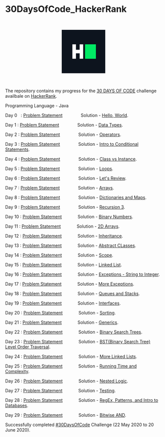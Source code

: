 # 30DaysOfCode_HackerRank

<p>&nbsp;</p>

<div align = "center">
<img src="hackerRankLogo.png" width="140" />
</div>

<p>&nbsp;</p>

The repository contains my progress for the [30 DAYS OF CODE](https://www.hackerrank.com/domains/tutorials/30-days-of-code) challenge availbale on [HackerRank](https://www.hackerrank.com/).

Programming Language - Java

Day 0 &nbsp; : [Problem Statement](https://www.hackerrank.com/challenges/30-hello-world/problem) &nbsp; &nbsp; &nbsp; &nbsp; &nbsp; &nbsp; &nbsp; Solution - [Hello, World](dayZero/Day0.java).

Day 1 : [Problem Statement](https://www.hackerrank.com/challenges/30-data-types/problem) &nbsp; &nbsp; &nbsp; &nbsp; &nbsp; &nbsp; &nbsp; Solution - [Data Types](dayOne/Day1.java).

Day 2 : [Problem Statement](https://www.hackerrank.com/challenges/30-operators/problem) &nbsp; &nbsp; &nbsp; &nbsp; &nbsp; &nbsp; &nbsp; Solution - [Operators](dayTwo/Day2.java).

Day 3 : [Problem Statement](https://www.hackerrank.com/challenges/30-conditional-statements/problem) &nbsp; &nbsp; &nbsp; &nbsp; &nbsp; &nbsp; &nbsp; Solution - [Intro to Conditional Statements](dayThree/Day3.java).

Day 4 : [Problem Statement](https://www.hackerrank.com/challenges/30-class-vs-instance/problem) &nbsp; &nbsp; &nbsp; &nbsp; &nbsp; &nbsp; &nbsp; Solution - [Class vs Instance](dayFour/Day4.java).

Day 5 : [Problem Statement](https://www.hackerrank.com/challenges/30-loops/problem) &nbsp; &nbsp; &nbsp; &nbsp; &nbsp; &nbsp; &nbsp; Solution - [Loops](dayFive/Day5.java).

Day 6 : [Problem Statement](https://www.hackerrank.com/challenges/30-review-loop/problem) &nbsp; &nbsp; &nbsp; &nbsp; &nbsp; &nbsp; &nbsp; Solution - [Let's Review](daySix/Day6.java).

Day 7 : [Problem Statement](https://www.hackerrank.com/challenges/30-arrays/problem) &nbsp; &nbsp; &nbsp; &nbsp; &nbsp; &nbsp; &nbsp; Solution - [Arrays](daySeven/Day7.java).

Day 8 : [Problem Statement](https://www.hackerrank.com/challenges/30-dictionaries-and-maps/problem) &nbsp; &nbsp; &nbsp; &nbsp; &nbsp; &nbsp; &nbsp; Solution - [Dictionaries and Maps](dayEight/Day8.java).

Day 9 : [Problem Statement](https://www.hackerrank.com/challenges/30-recursion/problem) &nbsp; &nbsp; &nbsp; &nbsp; &nbsp; &nbsp; &nbsp; Solution - [Recursion 3](dayNine/Day9.java).

Day 10 : [Problem Statement](https://www.hackerrank.com/challenges/30-binary-numbers/problem) &nbsp; &nbsp; &nbsp; &nbsp; &nbsp; &nbsp; Solution - [Binary Numbers](dayTen/Day10.java).

Day 11 : [Problem Statement](https://www.hackerrank.com/challenges/30-2d-arrays/problem) &nbsp; &nbsp; &nbsp; &nbsp; &nbsp; &nbsp; Solution - [2D Arrays](dayEleven/Day11.java).

Day 12 : [Problem Statement](https://www.hackerrank.com/challenges/30-inheritance/problem) &nbsp; &nbsp; &nbsp; &nbsp; &nbsp; &nbsp; Solution - [Inheritance](dayTwelve/Day12.java).

Day 13 : [Problem Statement](https://www.hackerrank.com/challenges/30-abstract-classes/problem) &nbsp; &nbsp; &nbsp; &nbsp; &nbsp; &nbsp; Solution - [Abstract CLasses](dayThirteen/Day13.java).

Day 14 : [Problem Statement](https://www.hackerrank.com/challenges/30-scope/problem) &nbsp; &nbsp; &nbsp; &nbsp; &nbsp; &nbsp; Solution - [Scope](dayFourteen/Day14.java).

Day 15 : [Problem Statement](https://www.hackerrank.com/challenges/30-linked-list/problem) &nbsp; &nbsp; &nbsp; &nbsp; &nbsp; &nbsp; Solution - [Linked List](dayFifteen/Day15.java).

Day 16 : [Problem Statement](https://www.hackerrank.com/challenges/30-exceptions-string-to-integer/problem) &nbsp; &nbsp; &nbsp; &nbsp; &nbsp; &nbsp; Solution - [Exceptions - String to Integer](daySixteen/Day16.java).

Day 17 : [Problem Statement](https://www.hackerrank.com/challenges/30-more-exceptions/problem) &nbsp; &nbsp; &nbsp; &nbsp; &nbsp; &nbsp; Solution - [More Exceptions](daySeventeen/Day17.java).

Day 18 : [Problem Statement](https://www.hackerrank.com/challenges/30-queues-stacks/problem) &nbsp; &nbsp; &nbsp; &nbsp; &nbsp; &nbsp; Solution - [Queues and Stacks](dayEighteen/Day18.java).

Day 19 : [Problem Statement](https://www.hackerrank.com/challenges/30-interfaces/problem) &nbsp; &nbsp; &nbsp; &nbsp; &nbsp; &nbsp; Solution - [Interfaces](dayNineteen/Day19.java).

Day 20 : [Problem Statement](https://www.hackerrank.com/challenges/30-sorting/problem) &nbsp; &nbsp; &nbsp; &nbsp; &nbsp; &nbsp; Solution - [Sorting](dayTwenty/Day20.java).

Day 21 : [Problem Statement](https://www.hackerrank.com/challenges/30-generics/problem) &nbsp; &nbsp; &nbsp; &nbsp; &nbsp; &nbsp; Solution - [Generics](dayTwentyOne/Day21.java).

Day 22 : [Problem Statement](https://www.hackerrank.com/challenges/30-binary-search-trees/problem) &nbsp; &nbsp; &nbsp; &nbsp; &nbsp; &nbsp; Solution - [Binary Search Trees](dayTwentyTwo/Day22.java).

Day 23 : [Problem Statement](https://www.hackerrank.com/challenges/30-binary-trees/problem) &nbsp; &nbsp; &nbsp; &nbsp; &nbsp; &nbsp; Solution - [BST(Binary Search Tree) Level Order Traversal](dayTwentyThree/Day23.java).

Day 24 : [Problem Statement](https://www.hackerrank.com/challenges/30-linked-list-deletion/problem) &nbsp; &nbsp; &nbsp; &nbsp; &nbsp; &nbsp; Solution - [More Linked Lists](dayTwentyFour/Day24.java).

Day 25 : [Problem Statement](https://www.hackerrank.com/challenges/30-running-time-and-complexity/problem) &nbsp; &nbsp; &nbsp; &nbsp; &nbsp; &nbsp; Solution - [Running Time and Complexity](dayTwentyFive/Day25.java).

Day 26 : [Problem Statement](https://www.hackerrank.com/challenges/30-nested-logic/problem) &nbsp; &nbsp; &nbsp; &nbsp; &nbsp; &nbsp; Solution - [Nested Logic](dayTwentySix/Day26.java).

Day 27 : [Problem Statement](https://www.hackerrank.com/challenges/30-testing/problem) &nbsp; &nbsp; &nbsp; &nbsp; &nbsp; &nbsp; Solution - [Testing](dayTwentySeven/Day27.java).

Day 28 : [Problem Statement](https://www.hackerrank.com/challenges/30-regex-patterns/problem) &nbsp; &nbsp; &nbsp; &nbsp; &nbsp; &nbsp; Solution - [RegEx, Patterns, and Intro to Databases](dayTwentyEight/Day28.java).

Day 29 : [Problem Statement](https://www.hackerrank.com/challenges/30-bitwise-and/problem) &nbsp; &nbsp; &nbsp; &nbsp; &nbsp; &nbsp; Solution - [Bitwise AND](dayTwentyNine/Day29.java).

Successfully completed [#30DaysOfCode](https://www.hackerrank.com/domains/tutorials/30-days-of-code) Challenge (22 May 2020 to 20 June 2020).